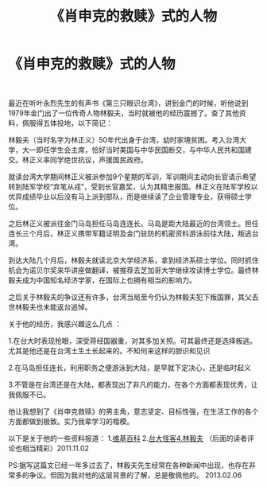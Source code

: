 ﻿---
layout: post
title: 《肖申克的救赎》式的人物
---

《肖申克的救赎》式的人物
========
</br>

最近在听叶永烈先生的有声书《第三只眼识台湾》，讲到金门的时候，听他说到1979年金门出了一位传奇人物林毅夫，当时就被他的经历震撼了。查了其他资料，佩服得五体投地，以下简记：

林毅夫（当时名字为林正义）50年代出身于台湾，幼时家境贫困。考入台湾大学，大一即任学生会主席，恰好当时美国与中华民国断交，与中华人民共和国建交。林正义率同学绝世抗议，声援国民政府。

就读台湾大学期间林正义被派参加9个星期的军训，军训期间主动向长官请示希望转到陆军学校“弃笔从戎”，受到长官嘉奖，认为其精忠报国。林正义在陆军学校以优异成绩毕业以后没有马上派到部队，而是继续读了企业管理专业，获得硕士学位。

之后林正义被派往金门马岛担任马岛连连长。马岛是距大陆最近的台湾领土。担任连长三个月后，林正义携带军籍证明及金门驻防的机密资料游泳前往大陆，叛逃台湾。

到达大陆几个月后，林毅夫就读北京大学经济系，拿到经济系硕士学位。同时抓住机会为诺贝尔奖来华讲座做翻译，被推荐去芝加哥大学继续攻读博士学位。最终林毅夫成为中国知名经济学家，在国际上也拥有相当的影响力。

之后关于林毅夫的争议还有许多，台湾当局至今仍认为林毅夫犯下叛国罪，其父去世林毅夫也未能返台追悼。

关于他的经历，我感兴趣这么几点 ：

1.在台大时表现抢眼，深受蒋经国器重，对其多加关照。可其最终还是选择叛逃。尤其是他还是在台湾土生土长起来的。不知何来这样的胆识和见识

2.在马岛担任连长，利用职务之便游泳到大陆，是早就下定决心，还是临时起义

3.不管是在台湾还是在大陆，都表现出了非凡的能力，在各个方面都表现优秀，让我佩服不已。

他让我想到了《肖申克救赎》的男主角，意志坚定、目标性强，在生活工作的各个方面都做到极致。实乃我辈学习的楷模。

以下是关于他的一些资料报道：
1.[维基百科](http://zh.wikipedia.org/wiki/%E6%9E%97%E6%AF%85%E5%A4%AB)
2.[台大怪客4.林毅夫](http://gallery.lib.ntu.edu.tw/?p=218) （后面的读者评论也相当精彩）2011.11.02

PS:据写这篇文已经一年多过去了，林毅夫先生经常在各种新闻中出现，也存在非常多的争议。但因为我对他的这层背景的了解，总是敬佩他的。 2013.02.06


